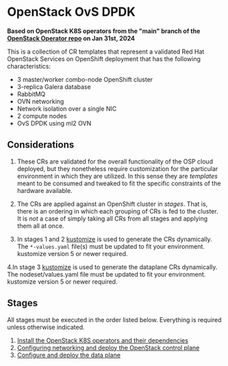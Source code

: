 # OpenStack OvS DPDK

**Based on OpenStack K8S operators from the "main" branch of the [OpenStack Operator repo](https://github.com/openstack-k8s-operators/openstack-operator/tree/12c57baeca4ae33dd30a7707d330eb094309b4cd) on Jan 31st, 2024**

This is a collection of CR templates that represent a validated Red Hat OpenStack Services on OpenShift deployment that has the following characteristics:

- 3 master/worker combo-node OpenShift cluster
- 3-replica Galera database
- RabbitMQ
- OVN networking
- Network isolation over a single NIC
- 2 compute nodes
- OvS DPDK using ml2 OVN

## Considerations

1. These CRs are validated for the overall functionality of the OSP cloud deployed, but they nonetheless require customization for the particular environment in which they are utilized.  In this sense they are _templates_ meant to be consumed and tweaked to fit the specific constraints of the hardware available.

2. The CRs are applied against an OpenShift cluster in _stages_.  That is, there is an ordering in which each grouping of CRs is fed to the cluster.  It is _not_ a case of simply taking all CRs from all stages and applying them all at once.

3. In stages 1 and 2 [kustomize](https://kustomize.io/) is used to generate the CRs dynamically. The `*-values.yaml` file(s) must be updated to fit your environment. kustomize version 5 or newer required.

4.In stage 3 [kustomize](https://kustomize.io/) is used to generate the dataplane CRs dynamically. The nodeset/values.yaml file must be updated to fit your environment. kustomize version 5 or newer required.

## Stages

All stages must be executed in the order listed below. Everything is required unless otherwise indicated.

1. [Install the OpenStack K8S operators and their dependencies](../../../common/)
2. [Configuring networking and deploy the OpenStack control plane](control-plane.md)
3. [Configure and deploy the data plane](dataplane.md)

